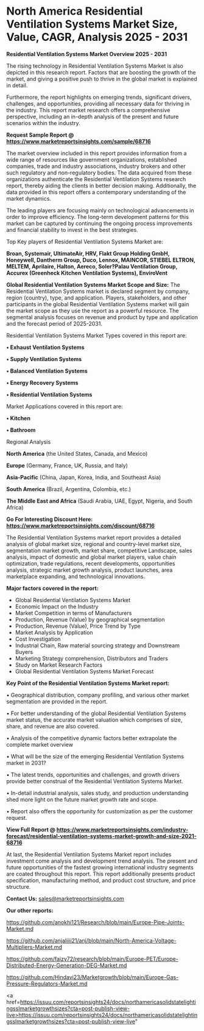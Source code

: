 # North America Residential Ventilation Systems Market Size, Value, CAGR, Analysis 2025 - 2031

<Strong> Residential Ventilation Systems Market Overview 2025 - 2031</strong>

The rising technology in Residential Ventilation Systems Market is also depicted in this research report. Factors that are boosting the growth of the market, and giving a positive push to thrive in the global market is explained in detail.

Furthermore, the report highlights on emerging trends, significant drivers, challenges, and opportunities, providing all necessary data for thriving in the industry. This report market research offers a comprehensive perspective, including an in-depth analysis of the present and future scenarios within the industry.

<strong>Request Sample Report @ <a href=https://www.marketreportsinsights.com/sample/68716>https://www.marketreportsinsights.com/sample/68716</a></strong>

The market overview included in this report provides information from a wide range of resources like government organizations, established companies, trade and industry associations, industry brokers and other such regulatory and non-regulatory bodies. The data acquired from these organizations authenticate the Residential Ventilation Systems research report, thereby aiding the clients in better decision making. Additionally, the data provided in this report offers a contemporary understanding of the market dynamics.

The leading players are focusing mainly on technological advancements in order to improve efficiency. The long-term development patterns for this market can be captured by continuing the ongoing process improvements and financial stability to invest in the best strategies.

Top Key players of Residential Ventilation Systems Market are:

<strong>Broan, Systemair, UltimateAir, HRV, Flakt Group Holding GmbH, Honeywell, Dantherm Group, Duco, Lennox, MAINCOR, STIEBEL ELTRON, MELTEM, Aprilaire, Halton, Aereco, Soler?Palau Ventilation Group, Accurex (Greenheck Kitchen Ventilation Systems), EnviroVent</strong>

<strong><b>Global Residential Ventilation Systems Market Scope and Size:</b></strong>
The Residential Ventilation Systems market is declared segment by company, region (country), type, and application. Players, stakeholders, and other participants in the global Residential Ventilation Systems market will gain the market scope as they use the report as a powerful resource. The segmental analysis focuses on revenue and product by type and application and the forecast period of 2025-2031.

Residential Ventilation Systems Market Types covered in this report are:

<strong>• Exhaust Ventilation Systems

• Supply Ventilation Systems

• Balanced Ventilation Systems

• Energy Recovery Systems

• Residential Ventilation Systems</strong>

Market Applications covered in this report are:

<strong>• Kitchen

• Bathroom</strong> 

Regional Analysis

<strong>North America</strong> (the United States, Canada, and Mexico)

<strong>Europe</strong> (Germany, France, UK, Russia, and Italy)

<strong>Asia-Pacific</strong> (China, Japan, Korea, India, and Southeast Asia)

<strong>South America</strong> (Brazil, Argentina, Colombia, etc.)

<strong>The Middle East and Africa</strong> (Saudi Arabia, UAE, Egypt, Nigeria, and South Africa)

<strong>Go For Interesting Discount Here: <a href=https://www.marketreportsinsights.com/discount/68716>https://www.marketreportsinsights.com/discount/68716</a></strong>

The Residential Ventilation Systems market report provides a detailed analysis of global market size, regional and country-level market size, segmentation market growth, market share, competitive Landscape, sales analysis, impact of domestic and global market players, value chain optimization, trade regulations, recent developments, opportunities analysis, strategic market growth analysis, product launches, area marketplace expanding, and technological innovations.

<strong><b>Major factors covered in the report:</b></strong>
<ul>
  <li>Global Residential Ventilation Systems Market </li>
  <li>Economic Impact on the Industry</li>
  <li>Market Competition in terms of Manufacturers</li>
  <li>Production, Revenue (Value) by geographical segmentation</li>
  <li>Production, Revenue (Value), Price Trend by Type</li>
  <li>Market Analysis by Application</li>
  <li>Cost Investigation</li>
  <li>Industrial Chain, Raw material sourcing strategy and Downstream Buyers</li>
  <li>Marketing Strategy comprehension, Distributors and Traders</li>
  <li>Study on Market Research Factors</li>
  <li>Global Residential Ventilation Systems Market Forecast</li>
</ul>

<strong><b>Key Point of the Residential Ventilation Systems Market report:</b></strong>

• Geographical distribution, company profiling, and various other market segmentation are provided in the report.

• For better understanding of the global Residential Ventilation Systems market status, the accurate market valuation which comprises of size, share, and revenue are also covered.

• Analysis of the competitive dynamic factors better extrapolate the complete market overview

• What will be the size of the emerging Residential Ventilation Systems market in 2031?

• The latest trends, opportunities and challenges, and growth drivers provide better construal of the Residential Ventilation Systems Market.

• In-detail industrial analysis, sales study, and production understanding shed more light on the future market growth rate and scope.

• Report also offers the opportunity for customization as per the customer request.

<strong><b>View Full Report @ <a href=https://www.marketreportsinsights.com/industry-forecast/residential-ventilation-systems-market-growth-and-size-2021-68716>https://www.marketreportsinsights.com/industry-forecast/residential-ventilation-systems-market-growth-and-size-2021-68716</a></b></strong>


At last, the Residential Ventilation Systems Market report includes investment come analysis and development trend analysis. The present and future opportunities of the fastest growing international industry segments are coated throughout this report. This report additionally presents product specification, manufacturing method, and product cost structure, and price structure.

<strong>Contact Us:</strong>
sales@marketreportsinsights.com

<strong>Our other reports:</strong>

<a href=https://github.com/anokhi121/Research/blob/main/Europe-Pipe-Joints-Market.md>https://github.com/anokhi121/Research/blob/main/Europe-Pipe-Joints-Market.md</a>

<a href=https://github.com/anjaliiii21/anj/blob/main/North-America-Voltage-Multipliers-Market.md>https://github.com/anjaliiii21/anj/blob/main/North-America-Voltage-Multipliers-Market.md</a>

<a href=https://github.com/faizy72/research/blob/main/Europe-PET/Europe-Distributed-Energy-Generation-DEG-Market.md>https://github.com/faizy72/research/blob/main/Europe-PET/Europe-Distributed-Energy-Generation-DEG-Market.md</a>

<a href=https://github.com/Hindavi23/Marketgrowth/blob/main/Europe-Gas-Pressure-Regulators-Market.md>https://github.com/Hindavi23/Marketgrowth/blob/main/Europe-Gas-Pressure-Regulators-Market.md</a>

<a href=https://issuu.com/reportsinsights24/docs/northamericasolidstatelightingsslmarketgrowthsizes?cta=post-publish-view-live>https://issuu.com/reportsinsights24/docs/northamericasolidstatelightingsslmarketgrowthsizes?cta=post-publish-view-live</a>"
